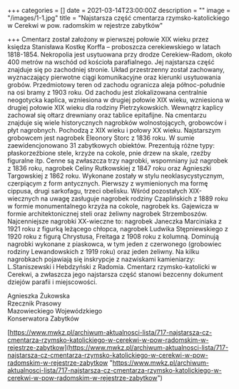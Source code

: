+++
categories = []
date = 2021-03-14T23:00:00Z
description = ""
image = "/images/1-1.jpg"
title = "Najstarsza część cmentarza rzymsko-katolickiego w Cerekwi w pow. radomskim w rejestrze zabytków"

+++
Cmentarz został założony w pierwszej połowie XIX wieku przez księdza Stanisława Kostkę Korffa – proboszcza cerekiewskiego w latach 1818-1854. Nekropolia jest usytuowana przy drodze Cerekiew-Radom, około 400 metrów na wschód od kościoła parafialnego. Jej najstarsza część znajduje się po zachodniej stronie. Układ przestrzenny został zachowany, wyznaczający pierwotne ciągi komunikacyjne oraz kierunki usytuowania grobów. Przedmiotowy teren od zachodu ogranicza aleja północ-południe na osi bramy z 1903 roku. Od zachodu jest zlokalizowana centralnie neogotycka kaplica, wzniesiona w drugiej połowie XIX wieku, wzniesiona w drugiej połowie XIX wieku dla rodziny Pietrzykowskich. Wewnątrz kaplicy zachował się ołtarz drewniany oraz tablice epitafijne. Na cmentarzu znajduje się wiele historycznych nagrobków wolnostojących, grobowców i płyt nagrobnych. Pochodzą z XIX wieku i połowy XX wieku. Najstarszym grobowcem jest nagrobek Eleonory Storc z 1836 roku. W sumie zaewidencjonowano 31 zabytkowych obiektów. Prezentują różne typy: płaskorzeźbione stele, krzyże na cokole, pnie drzew na skale, rzeźby figuralne itp. Cenne są zwłaszcza trzy nagrobki, wspomniany już nagrobek z 1836 roku, nagrobek Celiny Rutkowskiej z 1847 roku oraz Agnieszki Targowskiej z 1862 roku. Wykonane zostały w stylu neoklasycystycznym, czerpiącym z form antycznych. Pierwszy z wymienionych ma formę cippusa, drugi sarkofagu, trzeci obelisku. Wśród pozostałych XIX-wiecznych na uwagę zasługuje nagrobek rodziny Czaplińskich z 1889 roku w formie monumentalnego krzyża na cokole, nagrobek ks. Gajewicza w formie architektonicznej steli oraz żeliwny nagrobek Strzemboszów. Najcenniejsze nagrobki XX-wieczne to: nagrobek Janeczka Marciniaka z 1921 roku z figurką leżącego chłopca, nagrobek Ludwika Stępniewskiego z 1920 roku z figurą Chrystusa, Freitaga z 1908 roku z kolumną. Dominują nagrobki wykonane z piaskowca, w tym jeden z czerwonego (grobowiec rodziny Lewandowskich z 1919 roku) oraz jeden żeliwny. Na kilku nagrobkach pojawiają się inskrypcje z nazwiskami kamieniarzy: L.Staniszewski i Hebdzyński z Radomia. Cmentarz rzymsko-katolicki w Cerekwi, a zwłaszcza jego najstarsza część stanowi bezcenny dokument dziejów parafii i miejscowości.

Agnieszka Żukowska  
Rzecznik Prasowy  
Mazowieckiego Wojewódzkiego  
Konserwatora Zabytków

[https://www.mwkz.pl/archiwum-aktualnosci-lista/717-najstarsza-cz-cmentarza-rzymsko-katolickiego-w-cerekwi-w-pow-radomskim-w-rejestrze-zabytkow](https://www.mwkz.pl/archiwum-aktualnosci-lista/717-najstarsza-cz-cmentarza-rzymsko-katolickiego-w-cerekwi-w-pow-radomskim-w-rejestrze-zabytkow "https://www.mwkz.pl/archiwum-aktualnosci-lista/717-najstarsza-cz-cmentarza-rzymsko-katolickiego-w-cerekwi-w-pow-radomskim-w-rejestrze-zabytkow")